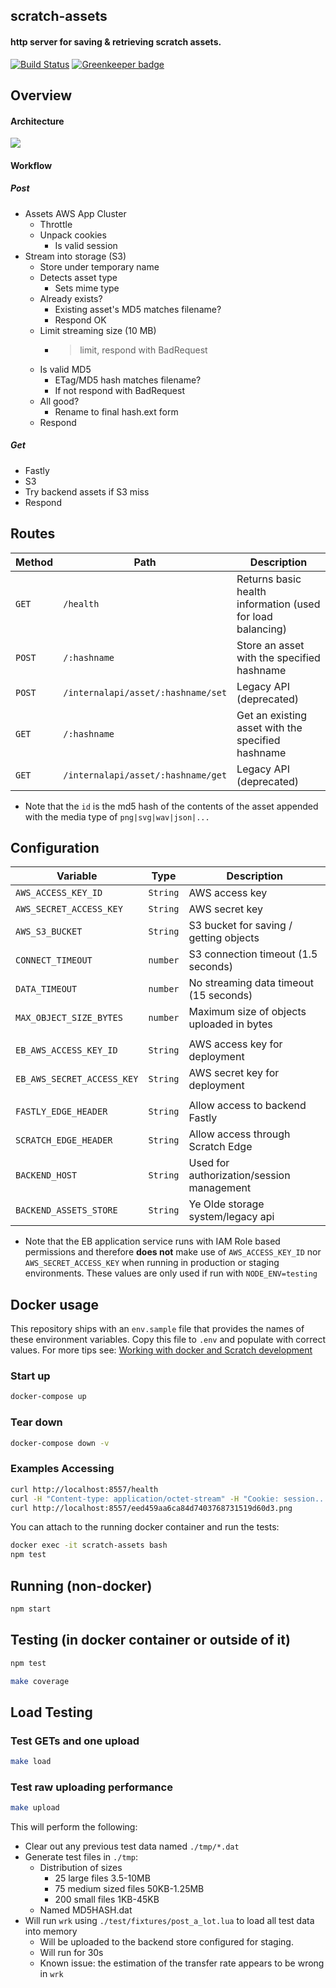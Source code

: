 ## scratch-assets
#### http server for saving & retrieving scratch assets.

[![Build Status](https://travis-ci.com/LLK/scratch-assets.svg?token=xzzHj4ct3SyBTpeqxnx1&branch=develop)](https://travis-ci.com/LLK/scratch-assets)
[![Greenkeeper badge](https://badges.greenkeeper.io/LLK/scratch-assets.svg?token=60538b212e62273e32ba817c779892fede97dd6575a84826f7205bea69338d02&ts=1526475781390)](https://greenkeeper.io/)

## Overview

#### Architecture
![](https://github.com/colbygk/scratch-assets/blob/4aad8750544d500099dea303570016575b69839c/architecture.png)

#### Workflow

##### Post
- Assets AWS App Cluster
    - Throttle
    - Unpack cookies
      - Is valid session
- Stream into storage (S3)
    - Store under temporary name
    - Detects asset type
        - Sets mime type
    - Already exists?
        - Existing asset's MD5 matches filename?
        - Respond OK
    - Limit streaming size (10 MB)
        - > limit, respond with BadRequest
    - Is valid MD5
        - ETag/MD5 hash matches filename?
        - If not respond with BadRequest
    - All good?
        - Rename to final hash.ext form
    - Respond

##### Get
- Fastly
- S3
- Try backend assets if S3 miss
- Respond

## Routes
| Method | Path      | Description                                                 |
| ------ | --------- | ----------------------------------------------------------- |
| `GET`  | `/health` | Returns basic health information (used for load balancing)  |
| `POST` | `/:hashname`    | Store an asset with the specified hashname            |
| `POST` | `/internalapi/asset/:hashname/set`    | Legacy API (deprecated)         |
| `GET`  | `/:hashname`    | Get an existing asset with the specified hashname     |
| `GET`  | `/internalapi/asset/:hashname/get`    | Legacy API (deprecated)         |

* Note that the `id` is the md5 hash of the contents of the asset appended with the media type of `png|svg|wav|json|...`

## Configuration
| Variable                   | Type     | Description                                 |
| -------------------------- | -------- | ------------------------------------------- |
| `AWS_ACCESS_KEY_ID`        | `String` | AWS access key                              |
| `AWS_SECRET_ACCESS_KEY`    | `String` | AWS secret key                              |
| `AWS_S3_BUCKET`            | `String` | S3 bucket for saving / getting objects      |
| `CONNECT_TIMEOUT`          | `number` | S3 connection timeout (1.5 seconds)         |
| `DATA_TIMEOUT`             | `number` | No streaming data timeout (15 seconds)      |
| `MAX_OBJECT_SIZE_BYTES`    | `number` | Maximum size of objects uploaded in bytes   |
|                            |          |                                             |
| `EB_AWS_ACCESS_KEY_ID`     | `String` | AWS access key for deployment               |
| `EB_AWS_SECRET_ACCESS_KEY` | `String` | AWS secret key for deployment               |
|                            |          |                                             |
| `FASTLY_EDGE_HEADER`       | `String` | Allow access to backend Fastly              |
| `SCRATCH_EDGE_HEADER`      | `String` | Allow access through Scratch Edge           |
| `BACKEND_HOST`             | `String` | Used for authorization/session management   |
| `BACKEND_ASSETS_STORE`     | `String` | Ye Olde storage system/legacy api           |




* Note that the EB application service runs with IAM Role based permissions and therefore **does not** make use of `AWS_ACCESS_KEY_ID` nor `AWS_SECRET_ACCESS_KEY` when running in production or staging environments. These values are only used if run with `NODE_ENV=testing`

## Docker usage
This repository ships with an `env.sample` file that provides the names of these environment variables. Copy this file to `.env` and populate with correct values.
For more tips see:  [Working with docker and Scratch development](https://github.com/LLK/scratch-ops/wiki/Working-with-Docker-and-Scratch-Development)

### Start up

```bash
docker-compose up
```

### Tear down

```bash
docker-compose down -v
```

### Examples Accessing

```bash
curl http://localhost:8557/health
curl -H "Content-type: application/octet-stream" -H "Cookie: session..."--data-binary @a.png http://localhost:8557/eed459aa6ca84d7403768731519d60d3.png
curl http://localhost:8557/eed459aa6ca84d7403768731519d60d3.png
```

You can attach to the running docker container and run the tests:

```bash
docker exec -it scratch-assets bash
npm test
```

## Running (non-docker)
```bash
npm start
```

## Testing (in docker container or outside of it)
```bash
npm test
```

```bash
make coverage
```

## Load Testing

### Test GETs and one upload
```bash
make load
```

### Test raw uploading performance
```bash
make upload
```

This will perform the following:
* Clear out any previous test data named `./tmp/*.dat`
* Generate test files in `./tmp`:
  * Distribution of sizes
    * 25 large files 3.5-10MB
    * 75 medium sized files 50KB-1.25MB
    * 200 small files 1KB-45KB 
  * Named MD5HASH.dat
* Will run `wrk` using `./test/fixtures/post_a_lot.lua` to load all test data into memory
  * Will be uploaded to the backend store configured for staging.
  * Will run for 30s
  * Known issue: the estimation of the transfer rate appears to be wrong in `wrk`
  

